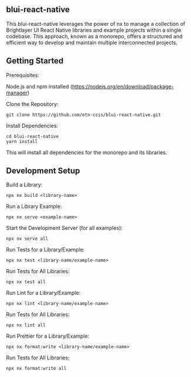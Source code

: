 ## blui-react-native

This blui-react-native leverages the power of nx to manage a collection of Brightlayer UI React Native libraries and example projects within a single codebase. This approach, known as a monorepo, offers a structured and efficient way to develop and maintain multiple interconnected projects.

## Getting Started

Prerequisites:

Node.js and npm installed (https://nodejs.org/en/download/package-manager)

Clone the Repository:

```shell
git clone https://github.com/etn-ccis/blui-react-native.git
```

Install Dependencies:

```shell
cd blui-react-native
yarn install
```

This will install all dependencies for the monorepo and its libraries.

## Development Setup

Build a Library:

```shell
npx nx build <library-name>
```

Run a Library Example:

```shell
npx nx serve <example-name>
```

Start the Development Server (for all examples):

```shell
npx nx serve all
```

Run Tests for a Library/Example:

```shell
npx nx test <library-name/example-name>
```

Run Tests for All Libraries:

```shell
npx nx test all
```

Run Lint for a Library/Example:

```shell
npx nx lint <library-name/example-name>
```

Run Tests for All Libraries:

```shell
npx nx lint all
```

Run Prettier for a Library/Example:

```shell
npx nx format:write <library-name/example-name>
```

Run Tests for All Libraries:

```shell
npx nx format:write all
```
